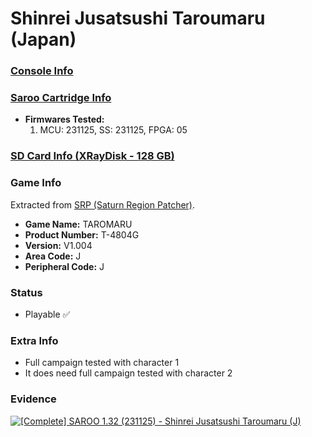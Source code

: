 # Shinrei Jusatsushi Taroumaru (Japan)

### [Console Info](../../../../Info/Consoles/VA13/README.md)

### [Saroo Cartridge Info](../../../../Info/Cartridges/RetroGameParadiseStore/1.32F/README.md)

- <b>Firmwares Tested:</b>
  1. MCU: 231125, SS: 231125, FPGA: 05

### [SD Card Info (XRayDisk - 128 GB)](../../../../Info/SdCards/XRayDisk/128GB/fat32/README.md)

### Game Info

Extracted from [SRP (Saturn Region Patcher)](https://segaxtreme.net/resources/saturn-region-patcher.81/download).

- <b>Game Name:</b> TAROMARU
- <b>Product Number:</b> T-4804G
- <b>Version:</b> V1.004
- <b>Area Code:</b> J
- <b>Peripheral Code:</b> J

### Status

- Playable :white_check_mark:

### Extra Info

- Full campaign tested with character 1
- It does need full campaign tested with character 2

### Evidence

[![[Complete] SAROO 1.32 (231125) - Shinrei Jusatsushi Taroumaru (J)](https://img.youtube.com/vi/RzHp3JTSVI4/0.jpg)](https://www.youtube.com/watch?v=RzHp3JTSVI4)
